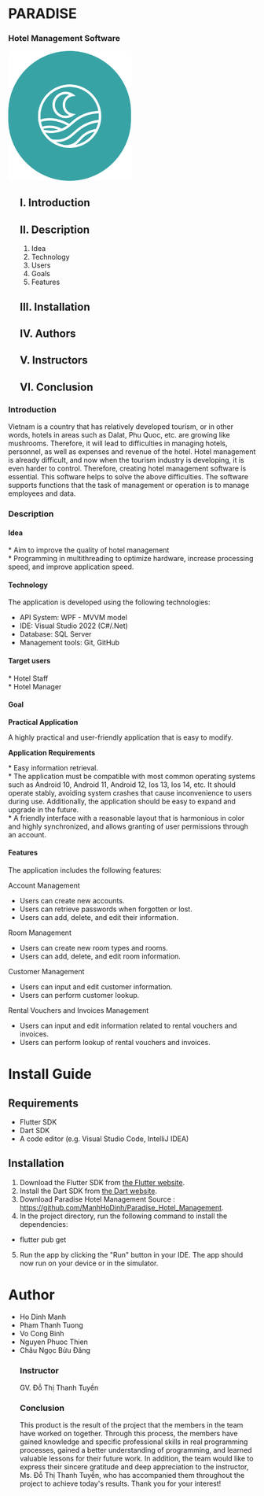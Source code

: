 <div id="top">
</div>
<h1>PARADISE</h1>
<h3>Hotel Management Software</h3>
<!-- PARADISE -->
<a style="text-decoration: none;" href="#Top">
    <img src="./assets/images/logo_app.png" alt="Logo Paradise" width="250"/>
</a>
<!-- Table of Contents -->
<ul id="nav">

<a style="text-decoration: none;" href="#MoDau">
    <h2>I. Introduction</h2>
</a>


<a style="text-decoration: none;" href="#MoTa">
    <h2>II. Description</h2>
</a>

<ol id="sub_nav">
    <li><a style="text-decoration: none;" href="#yTuong">Idea</a></li>
    <li><a style="text-decoration: none;" href="#congNghe">Technology</a></li>
    <li><a style="text-decoration: none;" href="#doiTuongSuDung">Users</a></li>
    <li><a style="text-decoration: none;" href="#mucTieu">Goals</a></li>
    <li><a style="text-decoration: none;" href="#tinhNang">Features</a></li>
</ol>


<a style="text-decoration: none;" href="#caiDat">
    <h2>III. Installation</h2>
</a>


<a style="text-decoration: none;" href="#tacGia">
    <h2>IV. Authors</h2>
</a>



<a style="text-decoration: none;" href="#nguoiHuongDan">
    <h2>V. Instructors</h2>
</a>



<a style="text-decoration: none;" href="#tongKet">
    <h2>VI. Conclusion</h2>
</a>
</ul>
<!-- Introduction  -->
<div id="MoDau">
    <h3>Introduction</h3>
    <p id="description">
        Vietnam is a country that has relatively developed tourism, or in other words, hotels in areas such as Dalat, Phu Quoc, etc. are growing like mushrooms. Therefore, it will lead to difficulties in managing hotels, personnel, as well as expenses and revenue of the hotel. Hotel management is already difficult, and now when the tourism industry is developing, it is even harder to control. Therefore, creating hotel management software is essential. This software helps to solve the above difficulties. The software supports functions that the task of management or operation is to manage employees and data.
    </p>
</div>
<!-- Description  -->
<div id="MoTa">
    <h3>Description</h3>
  
<div id="yTuong">
    <h4>Idea</h4>
    <p>* Aim to improve the quality of hotel management
        <br>
        * Programming in multithreading to optimize hardware, increase processing speed, and improve application speed.
      </p>
</div>

<div id="congNghe">
        <h4>Technology</h4>

<p>The application is developed using the following technologies:</p>

<ul>
    <li>API System: WPF - MVVM model</li>
    <li>IDE: Visual Studio 2022 (C#/.Net)</li>
    <li>Database: SQL Server</li>
    <li>Management tools: Git, GitHub</li>
</ul>


  
</div>
<div id="doiTuongSuDung">
    <h4>Target users</h4>

   <p>* Hotel Staff <br>
    * Hotel Manager
    
</div>
<div id="mucTieu">
    <h4>Goal</h4>

   <strong>
    Practical Application
</strong>
<p>A highly practical and user-friendly application that is easy to modify.</p>
<strong>Application Requirements</strong>

<p>
    * Easy information retrieval. <br>
    * The application must be compatible with most common operating systems such as Android 10, Android 11, Android 12, Ios 13, Ios 14, etc. It should operate stably, avoiding system crashes that cause inconvenience to users
    during use. Additionally, the application should be easy to expand and upgrade in the future. <br>
    * A friendly interface with a reasonable layout that is harmonious in color and highly synchronized, and allows
    granting of user permissions through an account.
</p>
  
</div>
<div id="tinhNang">
    <h4>Features</h4>

The application includes the following features:
    
Account Management
* Users can create new accounts.
* Users can retrieve passwords when forgotten or lost.
* Users can add, delete, and edit their information.
    
Room Management  
* Users can create new room types and rooms.
* Users can add, delete, and edit room information.
    
Customer Management 
* Users can input and edit customer information.
* Users can perform customer lookup.
    
Rental Vouchers and Invoices Management 
* Users can input and edit information related to rental vouchers and invoices.
* Users can perform lookup of rental vouchers and invoices.
</div>
</div>
<div id="caiDat">
  
# Install Guide
## Requirements

* Flutter SDK
* Dart SDK
* A code editor (e.g. Visual Studio Code, IntelliJ IDEA)

## Installation

1. Download the Flutter SDK from [the Flutter website](https://flutter.dev/sdk/).
2. Install the Dart SDK from [the Dart website](https://dart.dev/get-dart).
3. Download Paradise Hotel Management Source :  https://github.com/ManhHoDinh/Paradise_Hotel_Management.
4. In the project directory, run the following command to install the dependencies:

+ flutter pub get
5. Run the app by clicking the "Run" button in your IDE.
The app should now run on your device or in the simulator.
# Author

<div id="tacGia">

<ul>
    <li><a style="text-decoration: none;" href="https://github.com/ManhHoDinh">Ho Dinh Manh</a></li>
    <li><a style="text-decoration: none;" href="https://github.com/TuongPhamCT">Pham Thanh Tuong </a></li>
    <li><a style="text-decoration: none;" href="https://github.com/vocongbinh">Vo Cong Binh</a></li>
    <li><a style="text-decoration: none;" href="https://github.com/thienenpi">Nguyen Phuoc Thien</a></li>
    <li><a style="text-decoration: none;" href="https://github.com/buubuu203">Châu Ngọc Bửu Đăng</a></li>
</
   </div>
  
  <!-- Instructor -->
<div id="nguoiHuongDan">
   <h3>Instructor</h3>GV. Đỗ Thị Thanh Tuyền
</div>
<!-- Summary -->
<div id="tongKet">
    <h3>Conclusion</h3>
    <p>
        This product is the result of the project that the members in the team have worked on together. Through this process, the members have gained knowledge and specific professional skills in real programming processes, gained a better understanding of programming, and learned valuable lessons for their future work.
    In addition, the team would like to express their sincere gratitude and deep appreciation to the instructor, Ms. Đỗ Thị Thanh Tuyền, who has accompanied them throughout the project to achieve today's results.
    Thank you for your interest!


</div>
</div>
</div>

